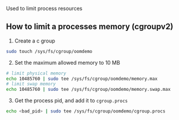 Used to limit process resources


## How to limit a processes memory (cgroupv2)


1. Create a c group

```sh
sudo touch /sys/fs/cgroup/oomdemo
```

2. Set the maximum allowed memory to 10 MB

```sh
# limit physical memory
echo 10485760 | sudo tee /sys/fs/cgroup/oomdemo/memory.max
# limit swap memory
echo 10485760 | sudo tee /sys/fs/cgroup/oomdemo/memory.swap.max
```

3. Get the process pid, and add it to `cgroup.procs`

```sh
echo <bad_pid> | sudo tee /sys/fs/cgroup/oomdemo/cgroup.procs
```
